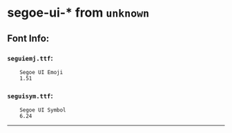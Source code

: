 # segoe-ui-\* from `unknown`

## Font Info:

### `seguiemj.ttf`:

        Segoe UI Emoji
        1.51

### `seguisym.ttf`:

        Segoe UI Symbol
        6.24

---
